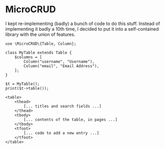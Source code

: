 MicroCRUD
=========
I kept re-implementing (badly) a bunch of code to do this stuff. Instead of
implementing it badly a 10th time, I decided to put it into a self-contained
library with the union of features.

```
use \MicroCRUD\{Table, Column};

class MyTable extends Table {
	$columns = [
		Column("username", "Username"),
		Column("email", "Email Address"),
	];
}

$t = MyTable();
print($t->table());
```

```
<table>
	<thead>
		[... titles and search fields ...]
	</thead>
	<tbody>
		[... contents of the table, in pages ...]
	</tbody>
	<tfoot>
		[... code to add a new entry ...]
	</tfoot>
</table>
```
